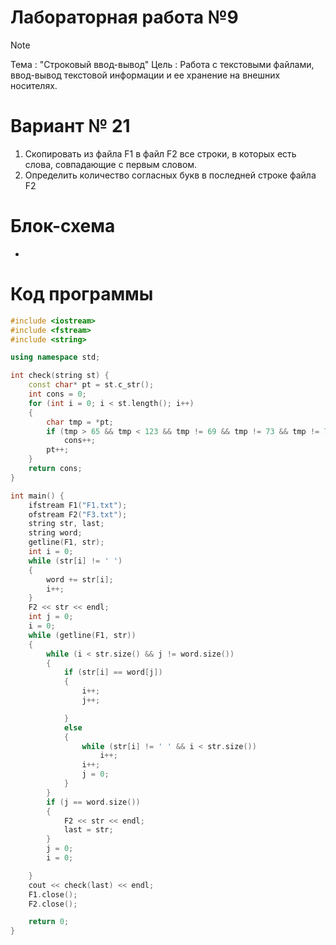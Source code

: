 # Лабораторная работа №9
>[!NOTE]
>Тема : "Строковый ввод-вывод"
>Цель : Работа с текстовыми файлами, ввод-вывод текстовой
>информации и ее хранение на внешних носителях.
# Вариант № 21
1) Скопировать из файла F1 в файл F2 все строки, в которых
есть слова, совпадающие с первым словом.
2) Определить количество согласных букв в последней строке файла F2
# Блок-схема
-
# Код программы
```cpp
#include <iostream>
#include <fstream>
#include <string>

using namespace std;

int check(string st) {
    const char* pt = st.c_str();
    int cons = 0;
    for (int i = 0; i < st.length(); i++)
    {
        char tmp = *pt;
        if (tmp > 65 && tmp < 123 && tmp != 69 && tmp != 73 && tmp != 79 && tmp != 85 && tmp != 89 && tmp != 97 && tmp != 101 && tmp != 105 && tmp != 111 && tmp != 117 && tmp != 121)
            cons++;
        pt++;
    }
    return cons;
}

int main() {
    ifstream F1("F1.txt");
    ofstream F2("F3.txt");
    string str, last;
    string word;
    getline(F1, str);
    int i = 0;
    while (str[i] != ' ')
    {
        word += str[i];
        i++;
    }
    F2 << str << endl;
    int j = 0;
    i = 0;
    while (getline(F1, str))
    {
        while (i < str.size() && j != word.size())
        {
            if (str[i] == word[j])
            {
                i++;
                j++;

            }
            else
            {
                while (str[i] != ' ' && i < str.size())
                    i++;
                i++;
                j = 0;
            }
        }
        if (j == word.size())
        {
            F2 << str << endl;
            last = str;
        }
        j = 0;
        i = 0;

    }
    cout << check(last) << endl;
    F1.close();
    F2.close();

    return 0;
}
```
